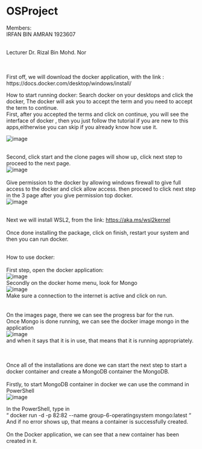 # OSProject

Members: <br>
IRFAN BIN AMRAN 1923607<br>
<br>

Lecturer Dr. Rizal Bin Mohd. Nor

<br>
<br>
First off, we will download the docker application, with the link : https://docs.docker.com/desktop/windows/install/ <br>

How to start running docker: Search docker on your desktops and click the docker, The docker will ask you to accept the term and you need to accept the term to continue.
<br>
First, after you accepted the terms and click on continue, you will see the interface of docker , then you just follow the tutorial if you are new to this apps,eitherwise you can skip if you already know how use it. <br>

![image](https://user-images.githubusercontent.com/82078205/174483386-f52321c0-c9bd-4541-b554-914c010af20c.png)
<br>
<br>

Second, click start and the clone pages will show up, click next step to proceed to the next page.<br>
![image](https://user-images.githubusercontent.com/82078205/174483460-7ce27c74-6f92-4c96-9e65-16e861feb9a1.png)
<br>
<br>
Give permission to the docker by allowing windows firewall to give full access to the docker and click allow access. then proceed to click next step in the 3 page after you give permission top docker. <br>
![image](https://user-images.githubusercontent.com/82078205/174483502-0e5e346b-baba-4b9d-b2d9-f67180456e45.png)
<br>
<br>

Next we will install WSL2, from the link: https://aka.ms/wsl2kernel <br>
<br>
Once done installing the package, click on finish, restart your system and then you can run docker.
<br>
<br>

How to use docker: <br>
<br>
First step, open the docker application:<br>
![image](https://user-images.githubusercontent.com/82078205/174483684-e93fdca1-d426-4085-a4d6-3f926f48ee16.png)
<br>
Secondly on the docker home menu, look for Mongo<br>
![image](https://user-images.githubusercontent.com/82078205/174483773-a88913c9-c1b7-4ad9-9f78-2561412d5872.png)
<br> 
Make sure a connection to the internet is active and click on run.<br>
<br>
<br>
On the images page, there we can see the progress bar for the run.<br>
Once Mongo is done running, we can see the docker image mongo in the application<br>
![image](https://user-images.githubusercontent.com/82078205/174483870-523f8158-2565-4338-afd5-5009ae49ce68.png)
<br>
and when it says that it is in use, that means that it is running appropriately. <br>
<br>
<br>

Once all of the installations are done we can start the next step to start a docker container and create a MongoDB container the MongoDB. <br>
<br>
Firstly, to start MongoDB container in docker we can use the command in PowerShell <br>
![image](https://user-images.githubusercontent.com/82078205/174483979-1eb51ede-f42d-47d6-b97a-c4ec93fab66c.png)
<br>

In the PowerShell, type in <br>
“ docker run -d -p 82:82 --name group-6-operatingsystem mongo:latest “
<br>
And if no error shows up, that means a container is successfully created. <br>
<br> On the Docker application, we can see that a new container has been created in it. <br>
<br>









